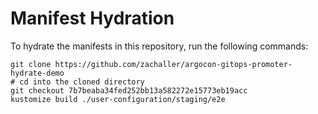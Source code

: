 # Manifest Hydration

To hydrate the manifests in this repository, run the following commands:

```shell
git clone https://github.com/zachaller/argocon-gitops-promoter-hydrate-demo
# cd into the cloned directory
git checkout 7b7beaba34fed252bb13a582272e15773eb19acc
kustomize build ./user-configuration/staging/e2e
```
